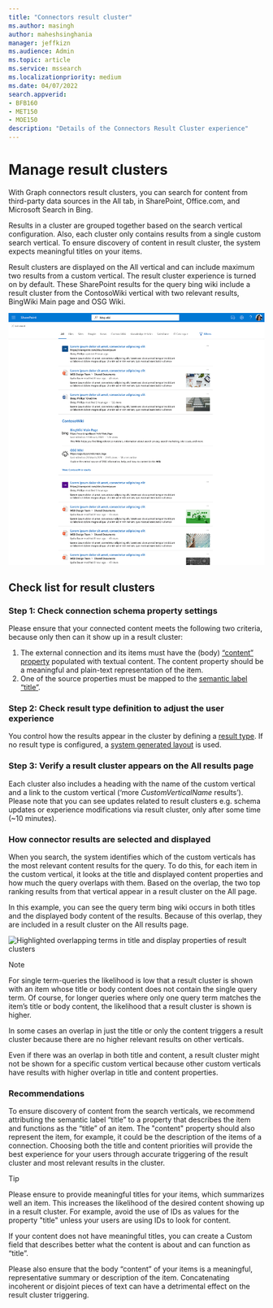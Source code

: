 ```yaml
---
title: "Connectors result cluster"
ms.author: masingh
author: maheshsinghania
manager: jeffkizn
ms.audience: Admin
ms.topic: article
ms.service: mssearch
ms.localizationpriority: medium
ms.date: 04/07/2022
search.appverid:
- BFB160
- MET150
- MOE150
description: "Details of the Connectors Result Cluster experience"
---
```

# Manage result clusters

With Graph connectors result clusters, you can search for content from third-party data sources in the All tab, in SharePoint, Office.com, and Microsoft Search in Bing. 

Results in a cluster are grouped together based on the search vertical configuration. Also, each cluster only contains results from a single custom search vertical. To ensure discovery of content in result cluster, the system expects meaningful titles on your items.

Result clusters are displayed on the All vertical and can include maximum two results from a custom vertical. The result cluster experience is turned on by default. 
These SharePoint results for the query bing wiki include a result cluster from the ContosoWiki vertical with two relevant results, BingWiki Main page and OSG Wiki. 

![Example of a MediaWiki result cluster.](media/result-cluster/result-cluster-example.png)

## Check list for result clusters
### Step 1: Check connection schema property settings
Please ensure that your connected content meets the following two criteria, because only then can it show up in a result cluster:

1.	The external connection and its items must have the (body) [“content” property](/graph/api/resources/externalconnectors-externalitem?view=graph-rest-beta#properties) populated with textual content. The content property should be a meaningful and plain-text representation of the item.
2.	One of the source properties must be mapped to the [semantic label “title”](configure-connector.md?#step-6-assign-property-labels).

### Step 2: Check result type definition to adjust the user experience

You control how the results appear in the cluster by defining a [result type](/manage-result-types). If no result type is configured, a  [system generated layout](/customize-search-page#default-search-result-layout) is used.

### Step 3: Verify a result cluster appears on the All results page

Each cluster also includes a heading with the name of the custom vertical and a link to the custom vertical (‘more _CustomVerticalName_ results’). Please note that you can see updates related to result clusters e.g. schema updates or experience modifications via result cluster, only after some time (~10 minutes). 

### How connector results are selected and displayed
When you search, the system identifies which of the custom verticals has the most relevant content results for the query. To do this, for each item in the custom vertical, it looks at the title and displayed content properties and how much the query overlaps with them. Based on the overlap, the two top ranking results from that vertical appear in a result cluster on the All page.

In this example, you can see the query term bing wiki occurs in both titles and the displayed body content of the results. Because of this overlap, they are included in a result cluster on the All results page.

![Highlighted overlapping terms in title and display properties of result clusters](https://user-images.githubusercontent.com/72018014/183807100-64aa10c7-449a-4fcb-bbff-e2c35170ebcc.png)

> [!NOTE]
> For single term-queries the likelihood is low that a result cluster is shown with an item whose title or body content does not contain the single query term. Of course, for longer queries where only one query term matches the item’s title or body content, the likelihood that a result cluster is shown is higher. 
>
> In some cases an overlap in just the title or only the content triggers a result cluster because there are no higher relevant results on other verticals.
> 
> Even if there was an overlap in both title and content, a result cluster might not be shown for a specific custom vertical because other custom verticals have results with higher overlap in title and content properties.

### Recommendations
To ensure discovery of content from the search verticals, we recommend attributing the semantic label “title” to a property that describes the item and functions as the “title” of an item. The "content" property should also represent the item, for example, it could be the description of the items of a connection. Choosing both the title and content priorities will provide the best experience for your users through accurate triggering of the result cluster and most relevant results in the cluster.

> [!TIP]
> Please ensure to provide meaningful titles for your items, which summarizes well an item. This increases the likelihood of the desired content showing up in a result cluster. For example, avoid the use of IDs as values for the property "title" unless your users are using IDs to look for content.
> 
> If your content does not have meaningful titles, you can create a Custom field that describes better what the content is about and can function as “title”. 
>
> Please also ensure that the body “content” of your items is a meaningful, representative summary or description of the item. Concatenating incoherent or disjoint pieces of text can have a detrimental effect on the result cluster triggering.
